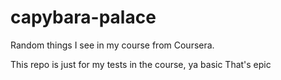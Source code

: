 # capybara-palace
Random things I see in my course from Coursera.

This repo is just for my tests in the course, ya basic
That's epic